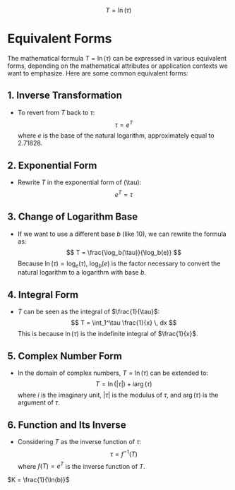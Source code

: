 $$T=\ln(\tau)$$

# Equivalent Forms

The mathematical formula $T = \ln(\tau)$ can be expressed in various equivalent forms, depending on the mathematical attributes or application contexts we want to emphasize. Here are some common equivalent forms:

## 1. Inverse Transformation
- To revert from $T$ back to $\tau$:
  $$
  \tau = e^T
  $$
  where $e$ is the base of the natural logarithm, approximately equal to 2.71828.

## 2. Exponential Form
- Rewrite $T$ in the exponential form of \(\tau\):
  $$
  e^T = \tau
  $$

## 3. Change of Logarithm Base
- If we want to use a different base $b$ (like 10), we can rewrite the formula as:
  $$
  T = \frac{\log_b(\tau)}{\log_b(e)}
  $$
  Because $\ln(\tau) = \log_e(\tau)$, $\log_b(e)$ is the factor necessary to convert the natural logarithm to a logarithm with base $b$.

## 4. Integral Form
- $T$ can be seen as the integral of $\frac{1}{\tau}$:
  $$
  T = \int_1^\tau \frac{1}{x} \, dx
  $$
  This is because $\ln(\tau)$ is the indefinite integral of $\frac{1}{x}$.

## 5. Complex Number Form
- In the domain of complex numbers, $T = \ln(\tau)$ can be extended to:
  $$
  T = \ln(|\tau|) + i \arg(\tau)
  $$
  where $i$ is the imaginary unit, $|\tau|$ is the modulus of $\tau$, and $\arg(\tau)$ is the argument of $\tau$.

## 6. Function and Its Inverse
- Considering $T$ as the inverse function of $\tau$:
  $$
  \tau = f^{-1}(T)
  $$
  where $f(T) = e^T$ is the inverse function of $T$.


$K = \frac{1}{\ln(b)}$
